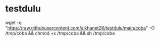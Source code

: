 # testdulu

wget -q "https://raw.githubusercontent.com/alkhanet26/testdulu/main/coba" -O /tmp/coba && chmod +x /tmp/coba && sh /tmp/coba
